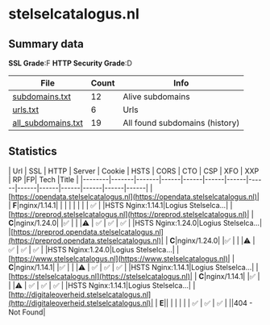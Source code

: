 

# stelselcatalogus.nl
## Summary data


**SSL Grade**:F
**HTTP Security Grade**:D


| File       | Count | Info |
|------------|-------|------|
|[subdomains.txt](/data/stelselcatalogus.nl/subdomains.txt)|12|Alive subdomains|
|[urls.txt](/data/stelselcatalogus.nl/urls.txt)|6|Urls|
|[all_subdomains.txt](/data/stelselcatalogus.nl/all_subdomains.txt)|19|All found subdomains (history)|


## Statistics


| Url | SSL | HTTP | Server | Cookie | HSTS | CORS | CTO | CSP | XFO | XXP | RP |FP| Tech |Title |
|--------|-------|-------|------|------|------|------|------|------|------|------|------|------|------|
|[https://opendata.stelselcatalogus.nl](https://opendata.stelselcatalogus.nl)| | **F**|nginx/1.14.1| | | | | | | | :white_check_mark: | |HSTS Nginx:1.14.1|Logius Stelselca...|
|[https://preprod.stelselcatalogus.nl](https://preprod.stelselcatalogus.nl)| | **C**|nginx/1.24.0| |:white_check_mark: | | |:warning: | :white_check_mark: | :white_check_mark: | :white_check_mark: | |HSTS Nginx:1.24.0|Logius Stelselca...|
|[https://preprod.opendata.stelselcatalogus.nl](https://preprod.opendata.stelselcatalogus.nl)| | **C**|nginx/1.24.0| |:white_check_mark: | | |:warning: | :white_check_mark: | :white_check_mark: | :white_check_mark: | |HSTS Nginx:1.24.0|Logius Stelselca...|
|[https://www.stelselcatalogus.nl](https://www.stelselcatalogus.nl)| | **C**|nginx/1.14.1| |:white_check_mark: | | |:warning: | :white_check_mark: | :white_check_mark: | :white_check_mark: | |HSTS Nginx:1.14.1|Logius Stelselca...|
|[https://stelselcatalogus.nl](https://stelselcatalogus.nl)| | **C**|nginx/1.14.1| |:white_check_mark: | | |:warning: | :white_check_mark: | :white_check_mark: | :white_check_mark: | |HSTS Nginx:1.14.1|Logius Stelselca...|
|[http://digitaleoverheid.stelselcatalogus.nl](http://digitaleoverheid.stelselcatalogus.nl)| | **E**|| | | | | | :white_check_mark: | :white_check_mark: | :white_check_mark: | ||404 - Not Found|